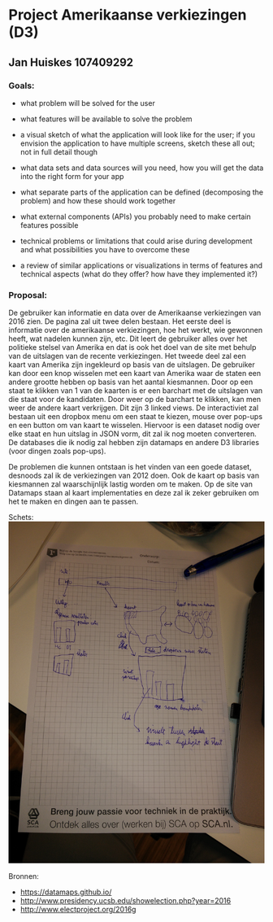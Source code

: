 # Project Amerikaanse verkiezingen (D3)

## Jan Huiskes 107409292

### Goals:

* what problem will be solved for the user

* what features will be available to solve the problem

* a visual sketch of what the application will look like for the user; if you envision the application to have multiple screens, sketch these all out; not in full detail though

* what data sets and data sources will you need, how you will get the data into the right form for your app

* what separate parts of the application can be defined (decomposing the problem) and how these should work together

* what external components (APIs) you probably need to make certain features possible

* technical problems or limitations that could arise during development and what possibilities you have to overcome these

* a review of similar applications or visualizations in terms of features and technical aspects (what do they offer? how have they implemented it?)

### Proposal:

De gebruiker kan informatie en data over de Amerikaanse verkiezingen van 2016 zien. De pagina zal uit twee delen bestaan. Het eerste deel is informatie over de amerikaanse verkiezingen, hoe het werkt, wie gewonnen heeft, wat nadelen kunnen zijn, etc. Dit leert de gebruiker alles over het politieke stelsel van Amerika en dat is ook het doel van de site met behulp van de uitslagen van de recente verkiezingen. Het tweede deel zal een kaart van Amerika zijn ingekleurd op basis van de uitslagen. De gebruiker kan door een knop wisselen met een kaart van Amerika waar de staten een andere grootte hebben op basis van het aantal kiesmannen. Door op een staat te klikken van 1 van de kaarten is er een barchart met de uitslagen van die staat voor de kandidaten. Door weer op de barchart te klikken, kan men weer de andere kaart verkrijgen. Dit zijn 3 linked views. De interactiviet zal bestaan uit een dropbox menu om een staat te kiezen, mouse over pop-ups en een button om van kaart te wisselen. Hiervoor is een dataset nodig over elke staat en hun uitslag in JSON vorm, dit zal ik nog moeten converteren. De databases die ik nodig zal hebben zijn datamaps en andere D3 libraries (voor dingen zoals pop-ups).

De problemen die kunnen ontstaan is het vinden van een goede dataset, desnoods zal ik de verkiezingen van 2012 doen. Ook de kaart op basis van kiesmannen zal waarschijnlijk lastig worden om te maken. Op de site van Datamaps staan al kaart implementaties en deze zal ik zeker gebruiken om het te maken en dingen aan te passen.

Schets:
![](doc/schets.jpg)

Bronnen:
* https://datamaps.github.io/
* http://www.presidency.ucsb.edu/showelection.php?year=2016
* http://www.electproject.org/2016g
